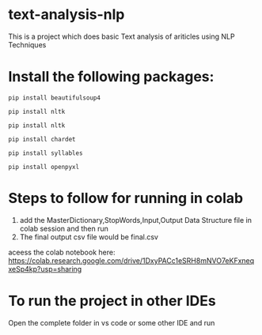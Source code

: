 # text-analysis-nlp
This is a project which does basic Text analysis of ariticles using NLP Techniques


# Install the following packages:
```pip install beautifulsoup4``` <br />

```pip install nltk``` <br />

```pip install nltk``` <br />

```pip install chardet``` <br />

```pip install syllables``` <br />

```pip install openpyxl```


# Steps to follow for running in colab
1. add the MasterDictionary,StopWords,Input,Output Data Structure file in colab session and then run
2. The final output csv file would be final.csv

aceess the colab notebook here:
https://colab.research.google.com/drive/1DxyPACc1eSRH8mNVO7eKFxneqxeSp4kp?usp=sharing

# To run the project in other IDEs
Open the complete folder in vs code or some other IDE and run
